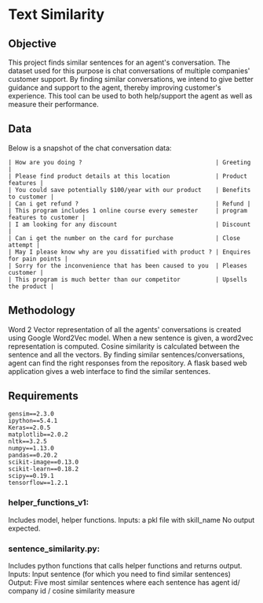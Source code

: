 # Text Similarity

## Objective
<p> This project finds similar sentences for an agent's conversation. The dataset used for this purpose is chat conversations of multiple companies' customer support. By finding similar conversations, we intend to give better guidance and support to the agent, thereby improving customer's experience. This tool can be used to both help/support the agent as well as measure their performance.</p>

## Data
<p> Below is a snapshot of the chat conversation data: </p>

```| -------------------Content ------------------------------| ------Label--------- |
| How are you doing ?                                      | Greeting |
| Please find product details at this location             | Product features |
| You could save potentially $100/year with our product    | Benefits to customer |
| Can i get refund ?                                       | Refund |
| This program includes 1 online course every semester     | program features to customer | 
| I am looking for any discount                            | Discount |
| Can i get the number on the card for purchase            | Close attempt |
| May I please know why are you dissatified with product ? | Enquires for pain points |
| Sorry for the inconvenience that has been caused to you  | Pleases customer |
| This program is much better than our competitor          | Upsells the product |

```

## Methodology
<p> Word 2 Vector representation of all the agents' conversations is created using Google Word2Vec model. When a new sentence is given, a word2vec representation is computed. Cosine similarity is calculated between the sentence and all the vectors. By finding similar sentences/conversations, agent can find the right responses from the repository. A flask based web application gives a web interface to find the similar sentences.

## Requirements
```
gensim==2.3.0
ipython==5.4.1
Keras==2.0.5
matplotlib==2.0.2
nltk==3.2.5
numpy==1.13.0
pandas==0.20.2
scikit-image==0.13.0
scikit-learn==0.18.2
scipy==0.19.1
tensorflow==1.2.1
```


### helper_functions_v1:

<p> Includes model, helper functions.
Inputs: a pkl file with skill_name
No output expected. </p>

### sentence_similarity.py:

<p> Includes python functions that calls helper functions and returns output.
Inputs: Input sentence (for which you need to find similar sentences)
Output: Five most similar sentences where each sentence has agent id/ company id / cosine similarity measure </p>


